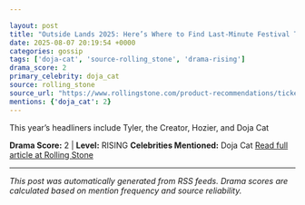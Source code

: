 ```yaml
---

layout: post
title: "Outside Lands 2025: Here’s Where to Find Last-Minute Festival Tickets Online"
date: 2025-08-07 20:19:54 +0000
categories: gossip
tags: ['doja-cat', 'source-rolling_stone', 'drama-rising']
drama_score: 2
primary_celebrity: doja_cat
source: rolling_stone
source_url: "https://www.rollingstone.com/product-recommendations/tickets/where-to-buy-outside-lands-tickets-online-2025-1235397854/"
mentions: {'doja_cat': 2}
---
```


This year’s headliners include Tyler, the Creator, Hozier, and Doja Cat

**Drama Score:** 2 | **Level:** RISING **Celebrities Mentioned:** Doja Cat [Read full article at Rolling Stone](https://www.rollingstone.com/product-recommendations/tickets/where-to-buy-outside-lands-tickets-online-2025-1235397854/)

---

*This post was automatically generated from RSS feeds. Drama scores are calculated based on mention frequency and source reliability.*